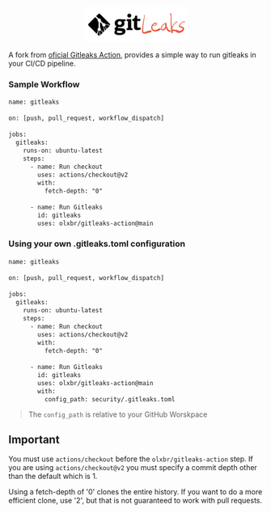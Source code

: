<p align="center">
  <img alt="gitleaks" src="https://raw.githubusercontent.com/zricethezav/gifs/master/gitleakslogo.png" height="70" />
</p>

A fork from [oficial Gitleaks Action](https://github.com/zricethezav/gitleaks-action), provides a simple way to run gitleaks in your CI/CD pipeline.


### Sample Workflow
```
name: gitleaks

on: [push, pull_request, workflow_dispatch]

jobs:
  gitleaks:
    runs-on: ubuntu-latest
    steps:
      - name: Run checkout
        uses: actions/checkout@v2
        with:
          fetch-depth: "0"

      - name: Run Gitleaks
        id: gitleaks
        uses: olxbr/gitleaks-action@main

```

### Using your own .gitleaks.toml configuration
```
name: gitleaks

on: [push, pull_request, workflow_dispatch]

jobs:
  gitleaks:
    runs-on: ubuntu-latest
    steps:
      - name: Run checkout
        uses: actions/checkout@v2
        with:
          fetch-depth: "0"

      - name: Run Gitleaks
        id: gitleaks
        uses: olxbr/gitleaks-action@main
        with:
          config_path: security/.gitleaks.toml

```
> The `config_path` is relative to your GitHub Worskpace

## Important
You must use `actions/checkout` before the `olxbr/gitleaks-action` step. If you are using `actions/checkout@v2` you must specify a commit depth other than the default which is 1. 

Using a fetch-depth of '0' clones the entire history. If you want to do a more efficient clone, use '2', but that is not guaranteed to work with pull requests.   
